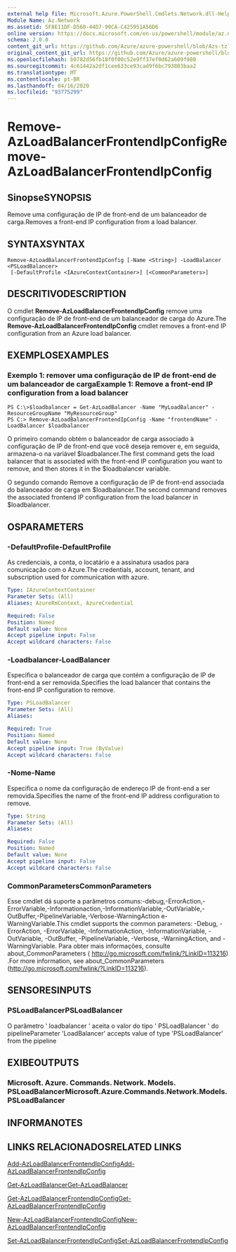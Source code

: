 ```yaml
---
external help file: Microsoft.Azure.PowerShell.Cmdlets.Network.dll-Help.xml
Module Name: Az.Network
ms.assetid: 5F8E11DF-D560-44D7-99CA-C425951A56D6
online version: https://docs.microsoft.com/en-us/powershell/module/az.network/remove-azloadbalancerfrontendipconfig
schema: 2.0.0
content_git_url: https://github.com/Azure/azure-powershell/blob/Azs-tzl/src/Network/Network/help/Remove-AzLoadBalancerFrontendIpConfig.md
original_content_git_url: https://github.com/Azure/azure-powershell/blob/Azs-tzl/src/Network/Network/help/Remove-AzLoadBalancerFrontendIpConfig.md
ms.openlocfilehash: b9782d56fb18f0f00c52e9ff37ef0d62a609f980
ms.sourcegitcommit: 4c61442a2df1cee633ce93cad9f6bc793803baa2
ms.translationtype: MT
ms.contentlocale: pt-BR
ms.lasthandoff: 04/16/2020
ms.locfileid: "93775299"
---
```

# <span data-ttu-id="8d794-101">Remove-AzLoadBalancerFrontendIpConfig</span><span class="sxs-lookup"><span data-stu-id="8d794-101">Remove-AzLoadBalancerFrontendIpConfig</span></span>

## <span data-ttu-id="8d794-102">Sinopse</span><span class="sxs-lookup"><span data-stu-id="8d794-102">SYNOPSIS</span></span>
<span data-ttu-id="8d794-103">Remove uma configuração de IP de front-end de um balanceador de carga.</span><span class="sxs-lookup"><span data-stu-id="8d794-103">Removes a front-end IP configuration from a load balancer.</span></span>

## <span data-ttu-id="8d794-104">SYNTAX</span><span class="sxs-lookup"><span data-stu-id="8d794-104">SYNTAX</span></span>

```
Remove-AzLoadBalancerFrontendIpConfig [-Name <String>] -LoadBalancer <PSLoadBalancer>
 [-DefaultProfile <IAzureContextContainer>] [<CommonParameters>]
```

## <span data-ttu-id="8d794-105">DESCRITIVO</span><span class="sxs-lookup"><span data-stu-id="8d794-105">DESCRIPTION</span></span>
<span data-ttu-id="8d794-106">O cmdlet **Remove-AzLoadBalancerFrontendIpConfig** remove uma configuração de IP de front-end de um balanceador de carga do Azure.</span><span class="sxs-lookup"><span data-stu-id="8d794-106">The **Remove-AzLoadBalancerFrontendIpConfig** cmdlet removes a front-end IP configuration from an Azure load balancer.</span></span>

## <span data-ttu-id="8d794-107">EXEMPLOS</span><span class="sxs-lookup"><span data-stu-id="8d794-107">EXAMPLES</span></span>

### <span data-ttu-id="8d794-108">Exemplo 1: remover uma configuração de IP de front-end de um balanceador de carga</span><span class="sxs-lookup"><span data-stu-id="8d794-108">Example 1: Remove a front-end IP configuration from a load balancer</span></span>
```
PS C:\>$loadbalancer = Get-AzLoadBalancer -Name "MyLoadBalancer" -ResourceGroupName "MyResourceGroup"
PS C:> Remove-AzLoadBalancerFrontendIpConfig -Name "frontendName" -LoadBalancer $loadbalancer
```

<span data-ttu-id="8d794-109">O primeiro comando obtém o balanceador de carga associado à configuração de IP de front-end que você deseja remover e, em seguida, armazena-o na variável $loadbalancer.</span><span class="sxs-lookup"><span data-stu-id="8d794-109">The first command gets the load balancer that is associated with the front-end IP configuration you want to remove, and then stores it in the $loadbalancer variable.</span></span>

<span data-ttu-id="8d794-110">O segundo comando Remove a configuração de IP de front-end associada do balanceador de carga em $loadbalancer.</span><span class="sxs-lookup"><span data-stu-id="8d794-110">The second command removes the associated frontend IP configuration from the load balancer in $loadbalancer.</span></span>

## <span data-ttu-id="8d794-111">OS</span><span class="sxs-lookup"><span data-stu-id="8d794-111">PARAMETERS</span></span>

### <span data-ttu-id="8d794-112">-DefaultProfile</span><span class="sxs-lookup"><span data-stu-id="8d794-112">-DefaultProfile</span></span>
<span data-ttu-id="8d794-113">As credenciais, a conta, o locatário e a assinatura usados para comunicação com o Azure.</span><span class="sxs-lookup"><span data-stu-id="8d794-113">The credentials, account, tenant, and subscription used for communication with azure.</span></span>

```yaml
Type: IAzureContextContainer
Parameter Sets: (All)
Aliases: AzureRmContext, AzureCredential

Required: False
Position: Named
Default value: None
Accept pipeline input: False
Accept wildcard characters: False
```

### <span data-ttu-id="8d794-114">-Loadbalancer</span><span class="sxs-lookup"><span data-stu-id="8d794-114">-LoadBalancer</span></span>
<span data-ttu-id="8d794-115">Especifica o balanceador de carga que contém a configuração de IP de front-end a ser removida.</span><span class="sxs-lookup"><span data-stu-id="8d794-115">Specifies the load balancer that contains the front-end IP configuration to remove.</span></span>

```yaml
Type: PSLoadBalancer
Parameter Sets: (All)
Aliases: 

Required: True
Position: Named
Default value: None
Accept pipeline input: True (ByValue)
Accept wildcard characters: False
```

### <span data-ttu-id="8d794-116">-Nome</span><span class="sxs-lookup"><span data-stu-id="8d794-116">-Name</span></span>
<span data-ttu-id="8d794-117">Especifica o nome da configuração de endereço IP de front-end a ser removida.</span><span class="sxs-lookup"><span data-stu-id="8d794-117">Specifies the name of the front-end IP address configuration to remove.</span></span>

```yaml
Type: String
Parameter Sets: (All)
Aliases: 

Required: False
Position: Named
Default value: None
Accept pipeline input: False
Accept wildcard characters: False
```

### <span data-ttu-id="8d794-118">CommonParameters</span><span class="sxs-lookup"><span data-stu-id="8d794-118">CommonParameters</span></span>
<span data-ttu-id="8d794-119">Esse cmdlet dá suporte a parâmetros comuns:-debug,-ErrorAction,-ErrorVariable,-Informationaction,-InformationVariable,-OutVariable,-OutBuffer,-PipelineVariable,-Verbose-WarningAction e-WarningVariable.</span><span class="sxs-lookup"><span data-stu-id="8d794-119">This cmdlet supports the common parameters: -Debug, -ErrorAction, -ErrorVariable, -InformationAction, -InformationVariable, -OutVariable, -OutBuffer, -PipelineVariable, -Verbose, -WarningAction, and -WarningVariable.</span></span> <span data-ttu-id="8d794-120">Para obter mais informações, consulte about_CommonParameters ( http://go.microsoft.com/fwlink/?LinkID=113216) .</span><span class="sxs-lookup"><span data-stu-id="8d794-120">For more information, see about_CommonParameters (http://go.microsoft.com/fwlink/?LinkID=113216).</span></span>

## <span data-ttu-id="8d794-121">SENSORES</span><span class="sxs-lookup"><span data-stu-id="8d794-121">INPUTS</span></span>

### <span data-ttu-id="8d794-122">PSLoadBalancer</span><span class="sxs-lookup"><span data-stu-id="8d794-122">PSLoadBalancer</span></span>
<span data-ttu-id="8d794-123">O parâmetro ' loadbalancer ' aceita o valor do tipo ' PSLoadBalancer ' do pipeline</span><span class="sxs-lookup"><span data-stu-id="8d794-123">Parameter 'LoadBalancer' accepts value of type 'PSLoadBalancer' from the pipeline</span></span>

## <span data-ttu-id="8d794-124">EXIBE</span><span class="sxs-lookup"><span data-stu-id="8d794-124">OUTPUTS</span></span>

### <span data-ttu-id="8d794-125">Microsoft. Azure. Commands. Network. Models. PSLoadBalancer</span><span class="sxs-lookup"><span data-stu-id="8d794-125">Microsoft.Azure.Commands.Network.Models.PSLoadBalancer</span></span>

## <span data-ttu-id="8d794-126">INFORMA</span><span class="sxs-lookup"><span data-stu-id="8d794-126">NOTES</span></span>

## <span data-ttu-id="8d794-127">LINKS RELACIONADOS</span><span class="sxs-lookup"><span data-stu-id="8d794-127">RELATED LINKS</span></span>

[<span data-ttu-id="8d794-128">Add-AzLoadBalancerFrontendIpConfig</span><span class="sxs-lookup"><span data-stu-id="8d794-128">Add-AzLoadBalancerFrontendIpConfig</span></span>](./Add-AzLoadBalancerFrontendIpConfig.md)

[<span data-ttu-id="8d794-129">Get-AzLoadBalancer</span><span class="sxs-lookup"><span data-stu-id="8d794-129">Get-AzLoadBalancer</span></span>](./Get-AzLoadBalancer.md)

[<span data-ttu-id="8d794-130">Get-AzLoadBalancerFrontendIpConfig</span><span class="sxs-lookup"><span data-stu-id="8d794-130">Get-AzLoadBalancerFrontendIpConfig</span></span>](./Get-AzLoadBalancerFrontendIpConfig.md)

[<span data-ttu-id="8d794-131">New-AzLoadBalancerFrontendIpConfig</span><span class="sxs-lookup"><span data-stu-id="8d794-131">New-AzLoadBalancerFrontendIpConfig</span></span>](./New-AzLoadBalancerFrontendIpConfig.md)

[<span data-ttu-id="8d794-132">Set-AzLoadBalancerFrontendIpConfig</span><span class="sxs-lookup"><span data-stu-id="8d794-132">Set-AzLoadBalancerFrontendIpConfig</span></span>](./Set-AzLoadBalancerFrontendIpConfig.md)


